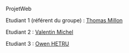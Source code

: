  ProjetWeb



Etudiant 1 (référent du groupe) :  [Thomas Millon](mailto:thomas.millon@edu.univ-fcomte.fr?subject=SITEWEB)  

Etudiant 2 : [Valentin Michel](mailto:valentin.michel03@edu.univ-fcomte.fr?subject=SITEWEB) 

Etudiant 3 : [Owen HETRU](mailto:owen.hetru@edu.univ-fcomte.fr?subject=SITEWEB) 
